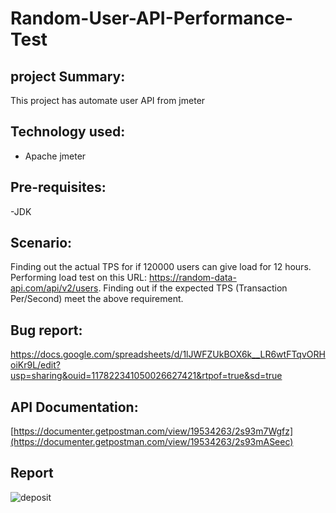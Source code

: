 # Random-User-API-Performance-Test

## project Summary:
This project has automate user API from jmeter

## Technology used:
- Apache jmeter


## Pre-requisites:
-JDK

## Scenario: 
Finding out the actual TPS for if 120000 users can give load for 12 hours.
Performing load test on this URL: https://random-data-api.com/api/v2/users.
Finding out if the expected TPS (Transaction Per/Second) meet the above requirement.


## Bug report:
https://docs.google.com/spreadsheets/d/1lJWFZUkBOX6k__LR6wtFTqvORHoiKr9L/edit?usp=sharing&ouid=117822341050026627421&rtpof=true&sd=true

## API Documentation:
[https://documenter.getpostman.com/view/19534263/2s93m7Wgfz](https://documenter.getpostman.com/view/19534263/2s93mASeec)

## Report
![deposit](https://github.com/Sayma-Mahjuba/deposit-money-a1/assets/67679589/4219c968-40e2-4c48-8c19-8feb2071ca7a)

